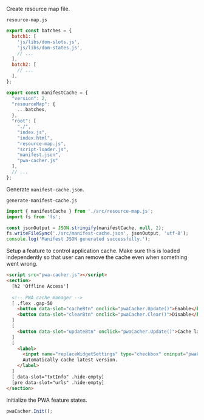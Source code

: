 Create resource map file.

`resource-map.js`
```js
export const batches = {
  batch1: [
    'js/libs/dom-slots.js',
    'js/libs/dom-states.js',
    // ...
  ],
  batch2: [
    // ...
  ],
};

export const manifestCache = {
  "version": 2,
  "resourceMap": {
    ...batches,
  },
  "root": [
    "./",
    "index.js",
    "index.html",
    "resource-map.js",
    "script-loader.js",
    "manifest.json",
    "pwa-cacher.js"
  ],
  // ...
};
```

Generate `manifest-cache.json`.

`generate-manifest-cache.js`
```js
import { manifestCache } from './src/resource-map.js';
import fs from 'fs';

const jsonOutput = JSON.stringify(manifestCache, null, 2);
fs.writeFileSync('./src/manifest-cache.json', jsonOutput, 'utf-8');
console.log('Manifest JSON generated successfully.');
```

Setup a feature to control application cache. Make sure this is loaded independently so that user can remove the cache even when something went wrong.

```html
<script src="pwa-cacher.js"></script>
<section>
  [h2 'Offline Access']
  
  <!-- PWA cache manager -->
  [ .flex .gap-50
    <button data-slot="cacheBtn" onclick="pwaCacher.Update()">Enable</button>
    <button data-slot="clearBtn" onclick="pwaCacher.Clear()">Disable</button>
  ]
  [
    <button data-slot="updateBtn" onclick="pwaCacher.Update()">Cache latest version</button>
  ]
  [
    <label>
      <input name="replaceWidgetSettings" type="checkbox" oninput="pwaCacher.SetAutoCache(this.checked)" data-slot="cacheOpt"/>
      Automatically cache latest version.
    </label>
  ]
  [ data-slot="txtInfo" .hide-empty]
  [pre data-slot="urls" .hide-empty]
</section>
```

Initialize the PWA feature states.

```js
pwaCacher.Init();
```
